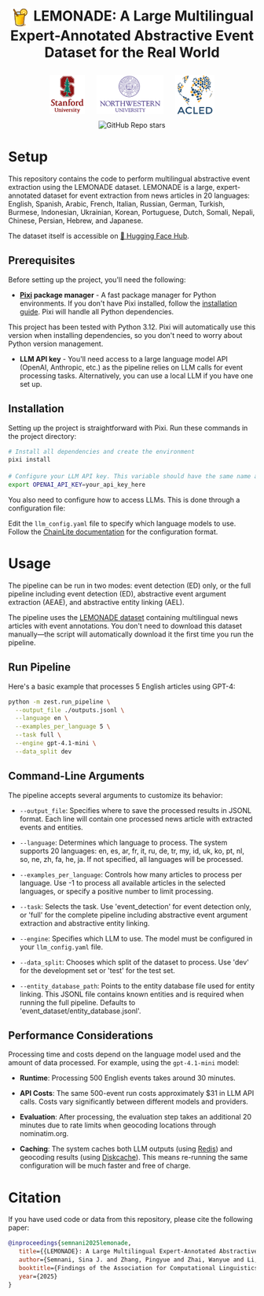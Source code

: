 <div align="center">
   <h1>
      <img src="assets/lemonade.png" alt="LEMONADE" height="40" style="vertical-align: top; margin-right: 0px;">
      LEMONADE: A Large Multilingual Expert-Annotated Abstractive Event Dataset for the Real World
   </h1>
</div>

<div align="center">
  <img src="assets/stanford.png" alt="Stanford" height="80" style="margin: 10px;">
  <img src="assets/northwestern.png" alt="Northwestern" height="80" style="margin: 10px;">
  <img src="assets/acled.webp" alt="ACLED" height="80" style="margin: 10px;">
</div>

<div align="center">
  <img alt="GitHub Repo stars" src="https://img.shields.io/github/stars/stanford-oval/Lemonade">
</div>

# Setup

This repository contains the code to perform multilingual abstractive event extraction using the LEMONADE dataset. LEMONADE is a large, expert-annotated dataset for event extraction from news articles in 20 languages: English, Spanish, Arabic, French, Italian, Russian, German, Turkish, Burmese, Indonesian, Ukrainian, Korean, Portuguese, Dutch, Somali, Nepali, Chinese, Persian, Hebrew, and Japanese.

The dataset itself is accessible on [🤗 Hugging Face Hub](https://huggingface.co/datasets/stanford-oval/Lemonade).


## Prerequisites

Before setting up the project, you'll need the following:

- **[Pixi](https://pixi.sh/) package manager** - A fast package manager for Python environments. If you don't have Pixi installed, follow the [installation guide](https://pixi.sh/latest/#installation). Pixi will handle all Python dependencies.

This project has been tested with Python 3.12. Pixi will automatically use this version when installing dependencies, so you don't need to worry about Python version management.

- **LLM API key** - You'll need access to a large language model API (OpenAI, Anthropic, etc.) as the pipeline relies on LLM calls for event processing tasks. Alternatively, you can use a local LLM if you have one set up.


## Installation

Setting up the project is straightforward with Pixi. Run these commands in the project directory:

```bash
# Install all dependencies and create the environment
pixi install

# Configure your LLM API key. This variable should have the same name as the one you specify in llm_config.yaml.
export OPENAI_API_KEY=your_api_key_here
```

You also need to configure how to access LLMs. This is done through a configuration file:

Edit the `llm_config.yaml` file to specify which language models to use. Follow the [ChainLite documentation](https://github.com/stanford-oval/chainlite/blob/main/llm_config.yaml) for the configuration format.


# Usage

The pipeline can be run in two modes: event detection (ED) only, or the full pipeline including event detection (ED), abstractive event argument extraction (AEAE), and abstractive entity linking (AEL).

The pipeline uses the [LEMONADE dataset](https://huggingface.co/datasets/stanford-oval/Lemonade) containing multilingual news articles with event annotations. You don't need to download this dataset manually—the script will automatically download it the first time you run the pipeline.

## Run Pipeline

Here's a basic example that processes 5 English articles using GPT-4:

```bash
python -m zest.run_pipeline \
  --output_file ./outputs.jsonl \
  --language en \
  --examples_per_language 5 \
  --task full \
  --engine gpt-4.1-mini \
  --data_split dev
```

## Command-Line Arguments

The pipeline accepts several arguments to customize its behavior:

- `--output_file`: Specifies where to save the processed results in JSONL format. Each line will contain one processed news article with extracted events and entities.

- `--language`: Determines which language to process. The system supports 20 languages: en, es, ar, fr, it, ru, de, tr, my, id, uk, ko, pt, nl, so, ne, zh, fa, he, ja. If not specified, all languages will be processed.

- `--examples_per_language`: Controls how many articles to process per language. Use -1 to process all available articles in the selected languages, or specify a positive number to limit processing.

- `--task`: Selects the task. Use 'event_detection' for event detection only, or 'full' for the complete pipeline including abstractive event argument extraction and abstractive entity linking.

- `--engine`: Specifies which LLM to use. The model must be configured in your `llm_config.yaml` file.

- `--data_split`: Chooses which split of the dataset to process. Use 'dev' for the development set or 'test' for the test set.

- `--entity_database_path`: Points to the entity database file used for entity linking. This JSONL file contains known entities and is required when running the full pipeline. Defaults to 'event_dataset/entity_database.jsonl'.

## Performance Considerations

Processing time and costs depend on the language model used and the amount of data processed. For example, using the `gpt-4.1-mini` model:

- **Runtime**: Processing 500 English events takes around 30 minutes.

- **API Costs**: The same 500-event run costs approximately $31 in LLM API calls. Costs vary significantly between different models and providers.

- **Evaluation**: After processing, the evaluation step takes an additional 20 minutes due to rate limits when geocoding locations through nominatim.org.

- **Caching**: The system caches both LLM outputs (using [Redis](https://redis.io/docs/latest/)) and geocoding results (using [Diskcache](https://grantjenks.com/docs/diskcache/)). This means re-running the same configuration will be much faster and free of charge.



# Citation

If you have used code or data from this repository, please cite the following paper:

```bibtex
@inproceedings{semnani2025lemonade,
   title={{LEMONADE}: A Large Multilingual Expert-Annotated Abstractive Event Dataset for the Real World},
   author={Semnani, Sina J. and Zhang, Pingyue and Zhai, Wanyue and Li, Haozhuo and Beauchamp, Ryan and Billing, Trey and Kishi, Katayoun and Li, Manling and Lam, Monica S.},
   booktitle={Findings of the Association for Computational Linguistics: ACL 2025},
   year={2025}
}
```
